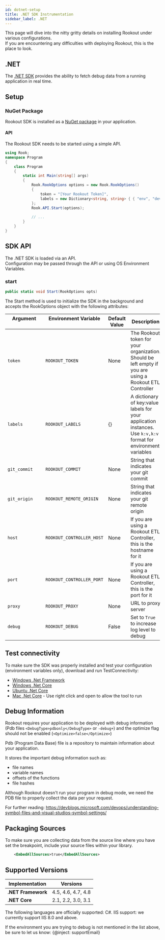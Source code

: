 ```yaml
---
id: dotnet-setup
title: .NET SDK Instrumentation
sidebar_label: .NET
---
```


This page will dive into the nitty gritty details on installing Rookout under various configurations.  
If you are encountering any difficulties with deploying Rookout, this is the place to look.

## .NET

The [.NET SDK](https://www.nuget.org/packages/Rookout) provides the ability to fetch debug data from a running application in real time.  

## Setup

### NuGet Package

Rookout SDK is installed as a [NuGet package](https://www.nuget.org/packages/Rookout) in your application.

#### API

The Rookout SDK needs to be started using a simple API.

```cs
using Rook;
namespace Program
{
    class Program
    {
        static int Main(string[] args)
        {
            Rook.RookOptions options = new Rook.RookOptions() 
            {
                token = "[Your Rookout Token]",
                labels = new Dictionary<string, string> { { "env", "dev" } }
            };
            Rook.API.Start(options);
    
            // ...
        }
    }
}
```

<div class="rookout-org-info"></div>

## SDK API

The .NET SDK is loaded via an API.  
Configuration may be passed through the API or using OS Environment Variables.

### start

```cs
public static void Start(RookOptions opts)
```

The Start method is used to initialize the SDK in the background and accepts the RookOptions object with the following attributes:

| Argument &nbsp;&nbsp;&nbsp;&nbsp;&nbsp;&nbsp;&nbsp;&nbsp;&nbsp;&nbsp;&nbsp;&nbsp;&nbsp;&nbsp;&nbsp;&nbsp;&nbsp;&nbsp;&nbsp;&nbsp;&nbsp;&nbsp;&nbsp;&nbsp;&nbsp; | Environment Variable &nbsp;&nbsp;&nbsp;&nbsp;&nbsp;&nbsp;&nbsp;&nbsp;&nbsp;&nbsp;&nbsp;&nbsp;&nbsp;&nbsp;&nbsp;&nbsp;&nbsp;&nbsp;&nbsp;&nbsp;&nbsp;&nbsp;&nbsp;&nbsp;&nbsp;&nbsp;&nbsp;&nbsp;&nbsp; | Default Value | Description |
| ------------ | ----------------------- | ------------- | ----------- |
| `token` | `ROOKOUT_TOKEN` | None | The Rookout token for your organization. Should be left empty if you are using a Rookout ETL Controller |
| `labels` | `ROOKOUT_LABELS` | {} | A dictionary of key:value labels for your application instances. Use `k:v,k:v` format for environment variables |
| `git_commit` | `ROOKOUT_COMMIT` | None | String that indicates your git commit |
| `git_origin` | `ROOKOUT_REMOTE_ORIGIN` | None | String that indicates your git remote origin |
| `host` | `ROOKOUT_CONTROLLER_HOST` | None | If you are using a Rookout ETL Controller, this is the hostname for it |
| `port` | `ROOKOUT_CONTROLLER_PORT` | None | If you are using a Rookout ETL Controller, this is the port for it |
| `proxy` | `ROOKOUT_PROXY` | None | URL to proxy server
| `debug` | `ROOKOUT_DEBUG` | False | Set to `True` to increase log level to debug |


## Test connectivity

To make sure the SDK was properly installed and test your configuration (environment variables only), download and run TestConnectivity:
* [Windows .Net Framework](https://get.rookout.com/test_connectivity_windows_x64_framework.zip)
* [Windows .Net Core](https://get.rookout.com/test_connectivity_windows_x64_core.zip)
* [Ubuntu .Net Core](https://get.rookout.com/test_connectivity_ubuntu_x64.zip)
* [Mac .Net Core](https://get.rookout.com/test_connectivity_mac_x64.zip) - Use right click and open to allow the tool to run 

## Debug Information

Rookout requires your application to be deployed with debug information (Pdb files `<DebugType>pdbonly</DebugType>` or `-debug+`) and the optimize flag should not be enabled (`<Optimize>false</Optimize>`)   


Pdb (Program Data Base) file is a repository to maintain information about your application. 

It stores the important debug information such as:
* file names 
* variable names 
* offsets of the functions
* file hashes

Although Rookout doesn't run your program in debug mode, we need the PDB file to properly collect the data per your request.

For further reading: https://devblogs.microsoft.com/devops/understanding-symbol-files-and-visual-studios-symbol-settings/

## Packaging Sources

To make sure you are collecting data from the source line where you have set the breakpoint, include your source files within your library.

```xml
    <EmbedAllSources>true</EmbedAllSources>
```

## Supported Versions

| Implementation      | Versions              |
| ------------------  | -------------         |
| **.NET Framework**  | 4.5, 4.6, 4.7, 4.8    |
| **.NET Core**       | 2.1, 2.2, 3.0, 3.1    |

The following languages are officially supported: C#.
IIS support: we currently support IIS 8.0 and above.

If the environment you are trying to debug is not mentioned in the list above, be sure to let us know: {@inject: supportEmail}
